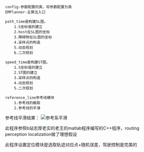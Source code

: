 
    config-参数配置的类，将参数配置为类
    EMPlanner-主算法入口

    path_time是构建SL图。
        1.S坐标值的建立
        2.host在SL图的坐标
        3.障碍物在SL图的坐标
        4.采样点的构造
        5.动态规划
        6.二次规划

    speed_time是构建ST图。
        1.S坐标值的建立
        2.ST图的建立
        3.采样点的构造
        4.动态规划
        5.二次规划

    reference_line参考线模块
        1.参考线的截取
        2.参考线的平滑
        
参考线平滑结果：
![参考系平滑](https://user-images.githubusercontent.com/54465004/201812152-533bb555-c0a2-46b2-8369-432a21c60b68.png)

    
此程序参照b站忠厚老实的老王的matlab程序编写的C++程序，routing perception localization做了理想假设

此程序设置定位模块是选取轨迹对应点+随机误差，驾驶控制是完美的
